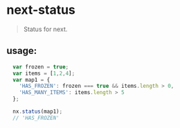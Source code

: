 # next-status
> Status for next.


## usage:
```js
  var frozen = true;
  var items = [1,2,4];
  var map1 = {
    'HAS_FROZEN': frozen === true && items.length > 0,
    'HAS_MANY_ITEMS': items.length > 5
  };

  nx.status(map1);
  // 'HAS_FROZEN'
```

